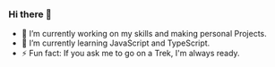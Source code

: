 ### Hi there 👋

- 🔭 I’m currently working on my skills and making personal Projects.
- 🌱 I’m currently learning JavaScript and TypeScript.
- ⚡ Fun fact: If you ask me to go on a Trek, I'm always ready.


